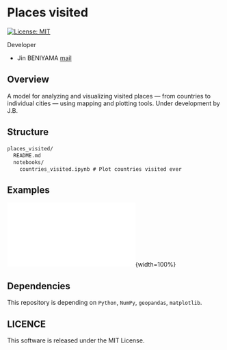 # Places visited 
[![License: MIT](https://img.shields.io/badge/License-MIT-yellow.svg)](https://opensource.org/licenses/MIT)

Developer
- Jin BENIYAMA [mail](mailto:jinbeniyama@gmail.com)

## Overview
A model for analyzing and visualizing visited places — from countries to individual cities — using mapping and plotting tools.
Under development by J.B.

## Structure
```
places_visited/
  README.md
  notebooks/
    countries_visited.ipynb # Plot countries visited ever
```

## Examples
![Countries visited](/notebooks/countries_visited.pdf){width=100%}


## Dependencies
This repository is depending on `Python`, `NumPy`, `geopandas`, `matplotlib`.

## LICENCE
This software is released under the MIT License.

